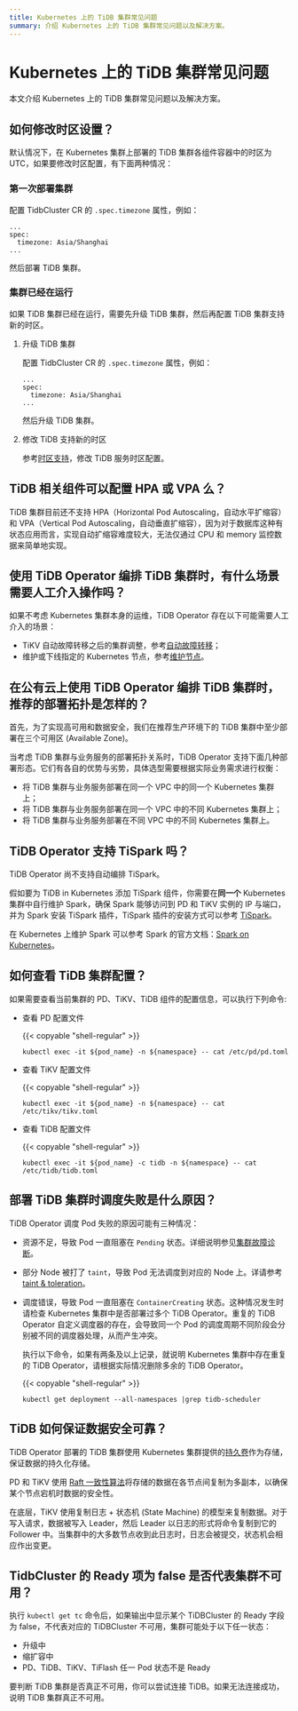 ```yaml
---
title: Kubernetes 上的 TiDB 集群常见问题
summary: 介绍 Kubernetes 上的 TiDB 集群常见问题以及解决方案。
---
```


# Kubernetes 上的 TiDB 集群常见问题

本文介绍 Kubernetes 上的 TiDB 集群常见问题以及解决方案。

## 如何修改时区设置？

默认情况下，在 Kubernetes 集群上部署的 TiDB 集群各组件容器中的时区为 UTC，如果要修改时区配置，有下面两种情况：

### 第一次部署集群

配置 TidbCluster CR 的 `.spec.timezone` 属性，例如：

```shell
...
spec:
  timezone: Asia/Shanghai
...
```

然后部署 TiDB 集群。

### 集群已经在运行

如果 TiDB 集群已经在运行，需要先升级 TiDB 集群，然后再配置 TiDB 集群支持新的时区。

1. 升级 TiDB 集群

    配置 TidbCluster CR 的 `.spec.timezone` 属性，例如：

    ```shell
    ...
    spec:
      timezone: Asia/Shanghai
    ...
    ```

    然后升级 TiDB 集群。

2. 修改 TiDB 支持新的时区

    参考[时区支持](https://pingcap.com/docs-cn/stable/configure-time-zone/)，修改 TiDB 服务时区配置。

## TiDB 相关组件可以配置 HPA 或 VPA 么？

TiDB 集群目前还不支持 HPA（Horizontal Pod Autoscaling，自动水平扩缩容）和 VPA（Vertical Pod Autoscaling，自动垂直扩缩容），因为对于数据库这种有状态应用而言，实现自动扩缩容难度较大，无法仅通过 CPU 和 memory 监控数据来简单地实现。

## 使用 TiDB Operator 编排 TiDB 集群时，有什么场景需要人工介入操作吗？

如果不考虑 Kubernetes 集群本身的运维，TiDB Operator 存在以下可能需要人工介入的场景：

* TiKV 自动故障转移之后的集群调整，参考[自动故障转移](use-auto-failover.md)；
* 维护或下线指定的 Kubernetes 节点，参考[维护节点](maintain-a-kubernetes-node.md)。

## 在公有云上使用 TiDB Operator 编排 TiDB 集群时，推荐的部署拓扑是怎样的？

首先，为了实现高可用和数据安全，我们在推荐生产环境下的 TiDB 集群中至少部署在三个可用区 (Available Zone)。

当考虑 TiDB 集群与业务服务的部署拓扑关系时，TiDB Operator 支持下面几种部署形态。它们有各自的优势与劣势，具体选型需要根据实际业务需求进行权衡：

* 将 TiDB 集群与业务服务部署在同一个 VPC 中的同一个 Kubernetes 集群上；
* 将 TiDB 集群与业务服务部署在同一个 VPC 中的不同 Kubernetes 集群上；
* 将 TiDB 集群与业务服务部署在不同 VPC 中的不同 Kubernetes 集群上。

## TiDB Operator 支持 TiSpark 吗？

TiDB Operator 尚不支持自动编排 TiSpark。

假如要为 TiDB in Kubernetes 添加 TiSpark 组件，你需要在**同一个** Kubernetes 集群中自行维护 Spark，确保 Spark 能够访问到 PD 和 TiKV 实例的 IP 与端口，并为 Spark 安装 TiSpark 插件，TiSpark 插件的安装方式可以参考 [TiSpark](https://pingcap.com/docs-cn/stable/tispark-overview/#已有-spark-集群的部署方式)。

在 Kubernetes 上维护 Spark 可以参考 Spark 的官方文档：[Spark on Kubernetes](http://spark.apache.org/docs/latest/running-on-kubernetes.html)。

## 如何查看 TiDB 集群配置？

如果需要查看当前集群的 PD、TiKV、TiDB 组件的配置信息，可以执行下列命令:

* 查看 PD 配置文件

    {{< copyable "shell-regular" >}}

    ```shell
    kubectl exec -it ${pod_name} -n ${namespace} -- cat /etc/pd/pd.toml
    ```

* 查看 TiKV 配置文件

    {{< copyable "shell-regular" >}}

    ```shell
    kubectl exec -it ${pod_name} -n ${namespace} -- cat /etc/tikv/tikv.toml
    ```

* 查看 TiDB 配置文件

    {{< copyable "shell-regular" >}}

    ```shell
    kubectl exec -it ${pod_name} -c tidb -n ${namespace} -- cat /etc/tidb/tidb.toml
    ```

## 部署 TiDB 集群时调度失败是什么原因？

TiDB Operator 调度 Pod 失败的原因可能有三种情况：

* 资源不足，导致 Pod 一直阻塞在 `Pending` 状态。详细说明参见[集群故障诊断](deploy-failures.md)。

* 部分 Node 被打了 `taint`，导致 Pod 无法调度到对应的 Node 上。详请参考 [taint & toleration](https://kubernetes.io/docs/concepts/configuration/taint-and-toleration/)。

* 调度错误，导致 Pod 一直阻塞在 `ContainerCreating` 状态。这种情况发生时请检查 Kubernetes 集群中是否部署过多个 TiDB Operator。重复的 TiDB Operator 自定义调度器的存在，会导致同一个 Pod 的调度周期不同阶段会分别被不同的调度器处理，从而产生冲突。

    执行以下命令，如果有两条及以上记录，就说明 Kubernetes 集群中存在重复的 TiDB Operator，请根据实际情况删除多余的 TiDB Operator。

    {{< copyable "shell-regular" >}}

    ```shell
    kubectl get deployment --all-namespaces |grep tidb-scheduler
    ```

## TiDB 如何保证数据安全可靠？

TiDB Operator 部署的 TiDB 集群使用 Kubernetes 集群提供的[持久卷](https://kubernetes.io/docs/concepts/storage/persistent-volumes/)作为存储，保证数据的持久化存储。

PD 和 TiKV 使用 [Raft 一致性算法](https://raft.github.io/)将存储的数据在各节点间复制为多副本，以确保某个节点宕机时数据的安全性。

在底层，TiKV 使用复制日志 + 状态机 (State Machine) 的模型来复制数据。对于写入请求，数据被写入 Leader，然后 Leader 以日志的形式将命令复制到它的 Follower 中。当集群中的大多数节点收到此日志时，日志会被提交，状态机会相应作出变更。

## TidbCluster 的 Ready 项为 false 是否代表集群不可用？

执行 `kubectl get tc` 命令后，如果输出中显示某个 TiDBCluster 的 Ready 字段为 false，不代表对应的 TiDBCluster 不可用，集群可能处于以下任一状态：

* 升级中
* 缩扩容中
* PD、TiDB、TiKV、TiFlash 任一 Pod 状态不是 Ready

要判断 TiDB 集群是否真正不可用，你可以尝试连接 TiDB。如果无法连接成功，说明 TiDB 集群真正不可用。
